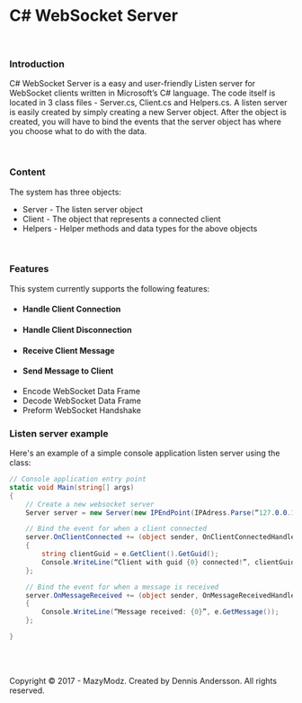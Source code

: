 <h1>C# WebSocket Server</h1><br>

<h3>Introduction</h3>
<p>C# WebSocket Server is a easy and user-friendly Listen server for WebSocket clients written in Microsoft’s C# language. 
The code itself is located in 3 class files - Server.cs, Client.cs and Helpers.cs. 
A listen server is easily created by simply creating a new Server object. After the object is created, 
you will have to bind the events that the server object has where you choose what to do with the data.</p><br>

<h3>Content</h3>
<p>The system has three objects:</p>
<ul>
    <li>Server  - The listen server object</li>
    <li>Client  - The object that represents a connected client</li>
    <li>Helpers - Helper methods and data types for the above objects</li>    
</ul><br>

<h3>Features</h3>
<p>This system currently supports the following features:</p>
<ul>
<li><h4>Handle Client Connection</h4></li>
<li><h4>Handle Client Disconnection</h4></li>
<li><h4>Receive Client Message</h4></li>
<li><h4>Send Message to Client</h4></li>
<li>Encode WebSocket Data Frame</li>
<li>Decode WebSocket Data Frame</li>
<li>Preform WebSocket Handshake</li>
</ul>

<h3>Listen server example</h3>
<p>Here's an example of a simple console application listen server using the class:</p>

```c#
// Console application entry point
static void Main(string[] args) 
{
    // Create a new websocket server
    Server server = new Server(new IPEndPoint(IPAdress.Parse(“127.0.0.1”), 80));

    // Bind the event for when a client connected
    server.OnClientConnected += (object sender, OnClientConnectedHandler e) =>
    {
        string clientGuid = e.GetClient().GetGuid();
        Console.WriteLine(“Client with guid {0} connected!”, clientGuid);
    };

    // Bind the event for when a message is received
    server.OnMessageReceived += (object sender, OnMessageReceivedHandler e) =>
    {
        Console.WriteLine(“Message received: {0}”, e.GetMessage());
    };

}
```
<br>
<br>

<a>Copyright © 2017 - MazyModz. Created by Dennis Andersson. All rights reserved.</a>
